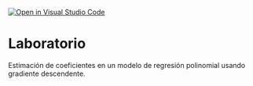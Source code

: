 [![Open in Visual Studio Code](https://classroom.github.com/assets/open-in-vscode-c66648af7eb3fe8bc4f294546bfd86ef473780cde1dea487d3c4ff354943c9ae.svg)](https://classroom.github.com/online_ide?assignment_repo_id=9121372&assignment_repo_type=AssignmentRepo)
# Laboratorio

Estimación de coeficientes en un modelo de regresión polinomial usando gradiente descendente.
